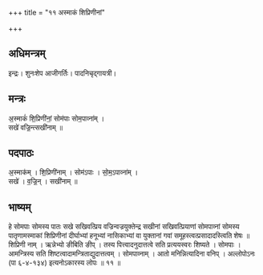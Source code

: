 +++
title = "११ अस्माकं शिप्रिणीनां"

+++
## अधिमन्त्रम्
इन्द्रः। शुनःशेप आजीगर्तिः। पादनिचृद्गायत्री।

## मन्त्रः
अ॒स्माकं॑ शि॒प्रिणी॑नां॒ सोम॑पाः सोम॒पाव्ना॑म् ।  
सखे॑ वज्रि॒न्त्सखी॑नाम् ॥

## पदपाठः
अ॒स्माक॑म् । शि॒प्रिणी॑नाम् । सोम॑ऽपाः । सो॒म॒ऽपाव्ना॑म् ।  
सखे॑ । व॒ज्रि॒न् । सखी॑नाम् ॥

## भाष्यम्
हे सोमपाः सोमस्य पातः सखे सखिवत्प्रिय वज्रिन्वज्रयुक्तेन्द्र सखीनां सखिवत्प्रियाणां सोमपाव्नां सोमस्य पातृणामस्माकां शिप्रिणीनां दीर्घाभ्यां हनूभ्यां नासिकाभ्यां वा युक्तानां गवां समूहस्त्वत्प्रसादादस्त्विति शेषः ॥ शिप्रिणी नाम् । ऋन्नेभ्यो ङीबिति ङीप् । तस्य पित्त्वादनुदात्तत्वे सति प्रत्ययस्वरः शिष्यते । सोमपाः । आमन्त्रिस्य सति शिष्टत्वादामन्त्रिताद्युदात्तत्वम् । सोमपाव्नाम् । आतो मनिन्नित्यादिना वनिप् । अल्लोपोऽनः (पा ६-४-१३४) इत्यनोऽकारस्य लोपः ॥ ११ ॥